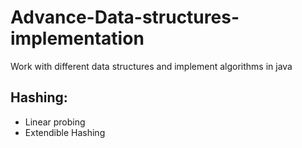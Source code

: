 # Advance-Data-structures-implementation
Work with different data structures and implement algorithms in java

## Hashing:
* Linear probing
* Extendible Hashing
